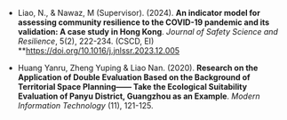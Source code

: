 *   Liao, N., & Nawaz, M (Supervisor). (2024). **An indicator model for assessing community resilience to the COVID-19 pandemic and its validation: A case study in Hong Kong**. *Journal of Safety Science and Resilience*, 5(2), 222-234. (CSCD, EI) \*\*<https://doi.org/10.1016/j.jnlssr.2023.12.005>

*   Huang Yanru, Zheng Yuping & Liao Nan. (2020). **Research on the Application of Double Evaluation Based on the Background of Territorial Space Planning—— Take the Ecological Suitability Evaluation of Panyu District, Guangzhou as an Example**. *Modern Information Technology* (11), 121-125.



